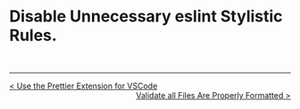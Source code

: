 # Disable Unnecessary eslint Stylistic Rules.





<br />

----
<div>
  <div style="float: left">
    <a href="https://github.com/DevJoseManuel/js-tutorials/blob/master/testing/ch01/02_06.md">
      < Use the Prettier Extension for VSCode
    </a>
  </div>
  <div style="float: right">
    <a href="https://github.com/DevJoseManuel/js-tutorials/blob/master/testing/ch02/02_09.md">
      Validate all Files Are Properly Formatted >
    </a>
  </div>
</div>
